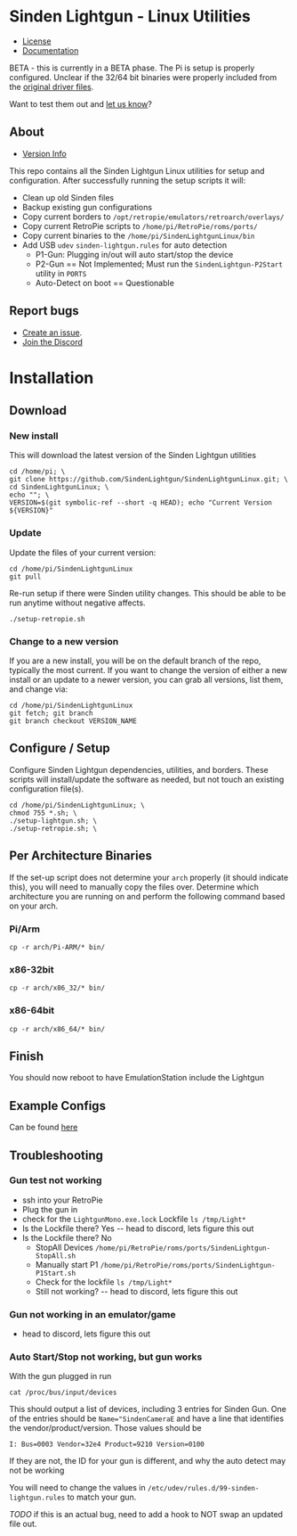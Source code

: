# Sinden Lightgun - Linux Utilities

- [License](License.md)
- [Documentation](SindenLightgunDocumentationV1.05_Linux.pdf)

BETA - this is currently in a BETA phase. The Pi is setup is properly configured. Unclear if the 32/64 bit binaries were properly included from the [original driver files](https://www.sindenlightgun.com/drivers/).

Want to test them out and [let us know](https://github.com/SindenLightgun/SindenLightgunLinux/issues/1)?

## About

- [Version Info](Version.md)

This repo contains all the Sinden Lightgun Linux utilities for setup and configuration. After successfully running the setup scripts it will:

- Clean up old Sinden files
- Backup existing gun configurations
- Copy current borders to `/opt/retropie/emulators/retroarch/overlays/`
- Copy current RetroPie scripts to `/home/pi/RetroPie/roms/ports/`
- Copy current binaries to the `/home/pi/SindenLightgunLinux/bin`
- Add USB `udev` `sinden-lightgun.rules` for auto detection
    - P1-Gun: Plugging in/out will auto start/stop the device
    - P2-Gun == Not Implemented; Must run the `SindenLightgun-P2Start` utility in `PORTS`
    - Auto-Detect on boot == Questionable

## Report bugs

- [Create an issue](https://github.com/SindenLightgun/SindenLightgunLinux/issues).
- [Join the Discord](https://discord.com/invite/B67hgt4)

# Installation

## Download

### New install

This will download the latest version of the Sinden Lightgun utilities

```
cd /home/pi; \
git clone https://github.com/SindenLightgun/SindenLightgunLinux.git; \
cd SindenLightgunLinux; \
echo ""; \
VERSION=$(git symbolic-ref --short -q HEAD); echo "Current Version ${VERSION}"
```

### Update

Update the files of your current version:

```
cd /home/pi/SindenLightgunLinux
git pull
```

Re-run setup if there were Sinden utility changes. This should be able to be run anytime without negative affects.

```
./setup-retropie.sh
```

### Change to a new version

If you are a new install, you will be on the default branch of the repo, typically the most current. If you want to change the version of either a new install or an update to a newer version, you can grab all versions, list them, and change via:

```
cd /home/pi/SindenLightgunLinux
git fetch; git branch
git branch checkout VERSION_NAME
```


## Configure / Setup

Configure Sinden Lightgun dependencies, utilities, and borders. These scripts will install/update the software as needed, but not touch an existing configuration file(s).

```
cd /home/pi/SindenLightgunLinux; \
chmod 755 *.sh; \
./setup-lightgun.sh; \
./setup-retropie.sh; \
```

## Per Architecture Binaries

If the set-up script does not determine your `arch` properly (it should indicate this), you will need to manually copy the files over. Determine which architecture you are running on and perform the following command based on your arch.

### Pi/Arm

```
cp -r arch/Pi-ARM/* bin/
```

### x86-32bit

```
cp -r arch/x86_32/* bin/
```

### x86-64bit

```
cp -r arch/x86_64/* bin/
```

## Finish

You should now reboot to have EmulationStation include the Lightgun

## Example Configs

Can be found [here](Examples.md)

## Troubleshooting

### Gun test not working

- ssh into your RetroPie
- Plug the gun in
- check for the `LightgunMono.exe.lock` Lockfile `ls /tmp/Light*`
- Is the Lockfile there? Yes -- head to discord, lets figure this out
- Is the Lockfile there? No
    - StopAll Devices `/home/pi/RetroPie/roms/ports/SindenLightgun-StopAll.sh`
    - Manually start P1 `/home/pi/RetroPie/roms/ports/SindenLightgun-P1Start.sh`
    - Check for the lockfile `ls /tmp/Light*`
    - Still not working? -- head to discord, lets figure this out

### Gun not working in an emulator/game

- head to discord, lets figure this out

### Auto Start/Stop not working, but gun works

With the gun plugged in run

```
cat /proc/bus/input/devices
```

This should output a list of devices, including 3 entries for Sinden Gun. One of the entries should be `Name="SindenCameraE` and have a line that identifies the vendor/product/version. Those values should be

```
I: Bus=0003 Vendor=32e4 Product=9210 Version=0100
```

If they are not, the ID for your gun is different, and why the auto detect may not be working

You will need to change the values in `/etc/udev/rules.d/99-sinden-lightgun.rules` to match your gun.

*TODO* if this is an actual bug, need to add a hook to NOT swap an updated file out.


